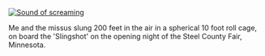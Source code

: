 <!--
.. title: Freefall
.. slug: freefall
.. date: 2008-08-14 07:40:08-05:00
.. tags: Journal
.. link: 
.. description: 
.. type: text
-->


[![Sound of screaming](https://img.youtube.com/vi/Bjnje6-8vCM/0.jpg)](http://www.youtube.com/watch?v=Bjnje6-8vCM "Sound of screaming")

Me and the missus slung 200 feet in the air in a spherical 10 foot roll
cage, on board the 'Slingshot' on the opening night of the Steel County
Fair, Minnesota.
